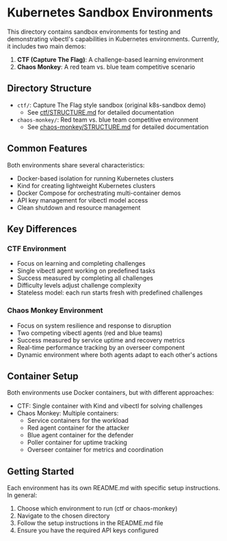 # Kubernetes Sandbox Environments

This directory contains sandbox environments for testing and demonstrating vibectl's capabilities in Kubernetes environments. Currently, it includes two main demos:

1. **CTF (Capture The Flag)**: A challenge-based learning environment
2. **Chaos Monkey**: A red team vs. blue team competitive scenario

## Directory Structure

- `ctf/`: Capture The Flag style sandbox (original k8s-sandbox demo)
  - See [ctf/STRUCTURE.md](ctf/STRUCTURE.md) for detailed documentation
- `chaos-monkey/`: Red team vs. blue team competitive environment
  - See [chaos-monkey/STRUCTURE.md](chaos-monkey/STRUCTURE.md) for detailed documentation

## Common Features

Both environments share several characteristics:

- Docker-based isolation for running Kubernetes clusters
- Kind for creating lightweight Kubernetes clusters
- Docker Compose for orchestrating multi-container demos
- API key management for vibectl model access
- Clean shutdown and resource management

## Key Differences

### CTF Environment
- Focus on learning and completing challenges
- Single vibectl agent working on predefined tasks
- Success measured by completing all challenges
- Difficulty levels adjust challenge complexity
- Stateless model: each run starts fresh with predefined challenges

### Chaos Monkey Environment
- Focus on system resilience and response to disruption
- Two competing vibectl agents (red and blue teams)
- Success measured by service uptime and recovery metrics
- Real-time performance tracking by an overseer component
- Dynamic environment where both agents adapt to each other's actions

## Container Setup

Both environments use Docker containers, but with different approaches:

- CTF: Single container with Kind and vibectl for solving challenges
- Chaos Monkey: Multiple containers:
  - Service containers for the workload
  - Red agent container for the attacker
  - Blue agent container for the defender
  - Poller container for uptime tracking
  - Overseer container for metrics and coordination

## Getting Started

Each environment has its own README.md with specific setup instructions. In general:

1. Choose which environment to run (ctf or chaos-monkey)
2. Navigate to the chosen directory
3. Follow the setup instructions in the README.md file
4. Ensure you have the required API keys configured
